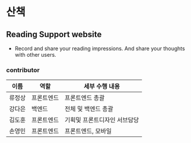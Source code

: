 # 산책

## Reading Support website

- Record and share your reading impressions. And share your thoughts with other users.

### contributor

|  이름  | 역할       | 세부 수행 내용               |
| :----: | ---------- | ---------------------------- |
| 류정상 | 프론트엔드 | 프론트엔드 총괄              |
| 강다은 | 백엔드     | 전체 및 백엔드 총괄          |
| 김도훈 | 프론트엔드 | 기획및 프론트디자인 서브담당 |
| 손영민 | 프론트엔드 | 프론트엔드, 모바일           |
